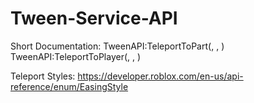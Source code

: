 # Tween-Service-API

Short Documentation:
TweenAPI:TeleportToPart(<Path to instance>, <Teleport speed>, <Teleport style>)
TweenAPI:TeleportToPlayer(<Player name>, <Teleport speed>, <Teleport style>)
  
Teleport Styles:
https://developer.roblox.com/en-us/api-reference/enum/EasingStyle
